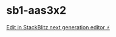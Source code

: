# sb1-aas3x2

[Edit in StackBlitz next generation editor ⚡️](https://stackblitz.com/~/github.com/fermanzolido/sb1-aas3x2)